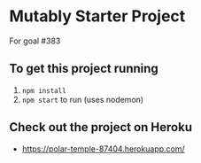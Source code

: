 # Mutably Starter Project
For goal #383

## To get this project running
1. `npm install`
1. `npm start` to run (uses nodemon)

## Check out the project on Heroku 
- https://polar-temple-87404.herokuapp.com/
